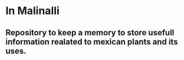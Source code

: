 # In Malinalli

## Repository to keep a memory to store usefull information realated to mexican plants and its uses.

